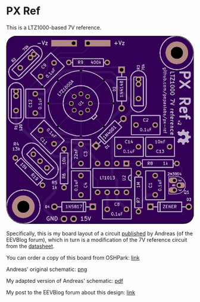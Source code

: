 # PX Ref

This is a LTZ1000-based 7V reference.

![](kicad/releases/v2/top.png)

Specifically, this is my board layout of a circuit [published](http://www.eevblog.com/forum/metrology/ultra-precision-reference-ltz1000/msg249123/#msg249123) by Andreas (of the EEVBlog forum), which in turn is a modification of the 7V reference circuit from the [datasheet](http://cds.linear.com/docs/en/datasheet/1000afe.pdf).

You can order a copy of this board from OSHPark: [link](https://oshpark.com/shared_projects/FH6nJLus)

Andreas' original schematic: [png](media/LTZ1KA_1b.PNG)

My adapted version of Andreas' schematic: [pdf](kicad/releases/v2/basic-ltz1000.pdf)

My post to the EEVBlog forum about this design: [link](http://www.eevblog.com/forum/metrology/ultra-precision-reference-ltz1000/msg1375209/#msg1375209)
